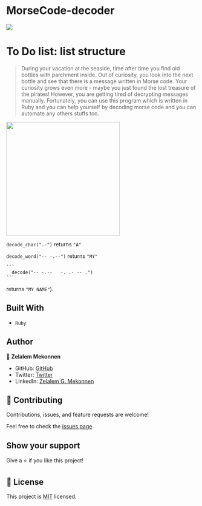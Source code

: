 # MorseCode-decoder

![](https://img.shields.io/badge/Microverse-blueviolet)

# To Do list: list structure

> During your vacation at the seaside, time after time you find old bottles with parchment inside. Out of curiosity, you look into the next bottle and see that there is a message written in Morse code. Your curiosity grows even more - maybe you just found the lost treasure of the pirates! However, you are getting tired of decrypting messages manually. Fortunately, you can use this program which is written in Ruby and you can help yourself by decoding morse code and you can automate any others stuffs too.

<img width='300px' src="https://upload.wikimedia.org/wikipedia/commons/thumb/b/b5/International_Morse_Code.svg/800px-International_Morse_Code.svg.png"/>

`decode_char(".-")` returns `"A"`

`decode_word("-- -.--")` returns `"MY"`

    ```
      decode("-- -.--   -. .- -- .")
    ```

returns `"MY NAME"`).

## Built With

- `Ruby`

## Author

👤 **Zelalem Mekonnen**

- GitHub: [GitHub](https://github.com/zmekonnen251)
- Twitter: [Twitter](https://twitter.com/mek_zela)
- LinkedIn: [Zelalem G. Mekonnen](https://www.linkedin.com/in/zelalem-getachew/)

## 🤝 Contributing

Contributions, issues, and feature requests are welcome!

Feel free to check the [issues page](../../issues/).

## Show your support

Give a ⭐️ if you like this project!

## 📝 License

This project is [MIT](./MIT.md) licensed.
